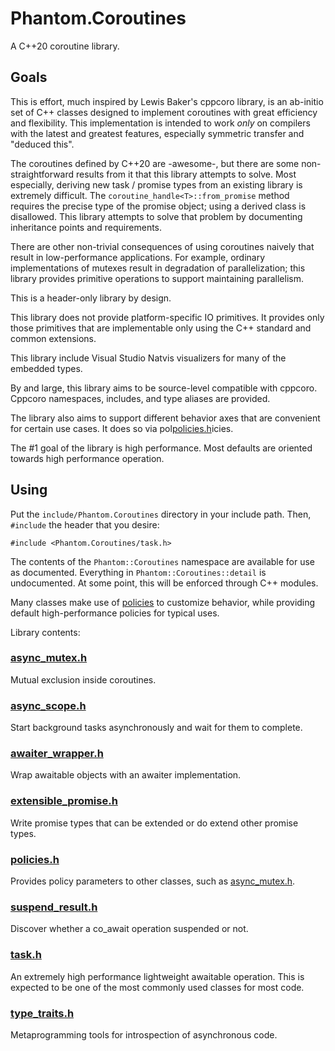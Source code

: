 # Phantom.Coroutines

A C++20 coroutine library.

## Goals 

This is effort, much inspired by Lewis Baker's cppcoro library, is an ab-initio
set of C++ classes designed to implement coroutines with great efficiency and
flexibility.  This implementation is intended to work _only_ on compilers
with the latest and greatest features, especially symmetric transfer and "deduced this".

The coroutines defined by C++20 are -awesome-, but there are some non-straightforward
results from it that this library attempts to solve.  Most especially, deriving
new task / promise types from an existing library is extremely difficult.  The
```coroutine_handle<T>::from_promise``` method requires the precise type of the
promise object; using a derived class is disallowed.  This library attempts
to solve that problem by documenting inheritance points and requirements.

There are other non-trivial consequences of using coroutines
naively that result in low-performance applications.  For example, ordinary implementations
of mutexes result in degradation of parallelization; this library provides primitive operations
to support maintaining parallelism.

This is a header-only library by design.  

This library does not provide platform-specific IO primitives.  It provides only those
primitives that are implementable only using the C++ standard and common extensions.

This library include Visual Studio Natvis visualizers for many of the embedded types.

By and large, this library aims to be source-level compatible with cppcoro.  Cppcoro namespaces,
includes, and type aliases are provided.

The library also aims to support different behavior axes that are convenient for certain use cases.
It does so via pol[policies.h](Documentation/policies.md)icies.

The #1 goal of the library is high performance. Most defaults are oriented towards
high performance operation. 

## Using 

Put the ```include/Phantom.Coroutines``` directory in your include path.  Then, 
```#include``` the header that you desire:

```
#include <Phantom.Coroutines/task.h>
```

The contents of the ```Phantom::Coroutines``` namespace are available for use as documented.  Everything
in ```Phantom::Coroutines::detail``` is undocumented.  At some point, this will be
enforced through C++ modules.

Many classes make use of [policies](Documentation/policies.md) to customize behavior, while providing
default high-performance policies for typical uses. 

Library contents:

### [async_mutex.h](Documentation/async_mutex.md)
   
Mutual exclusion inside coroutines.

### [async_scope.h](Documentation/async_scope.md)
   
Start background tasks asynchronously and wait for them to complete.

### [awaiter_wrapper.h](Documentation/awaiter_wrapper.md)
   
Wrap awaitable objects with an awaiter implementation.

### [extensible_promise.h](Documentation/extensible_promise.md)
   
Write promise types that can be extended or do extend other promise types.

### [policies.h](Documentation/policies.md)

Provides policy parameters to other classes, such as [async_mutex.h](Documentation/async_mutex.md). 

### [suspend_result.h](Documentation/suspend_result.md)

Discover whether a co_await operation suspended or not.

### [task.h](Documentation/task.md)

An extremely high performance lightweight awaitable operation.  This is expected
to be one of the most commonly used classes for most code.

### [type_traits.h](Documentation/type_traits.md)

Metaprogramming tools for introspection of asynchronous code.

